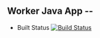 ## Worker Java App -- 

  * Built Status
  [![Build Status](http://35.197.119.123:8080/buildStatus/icon?job=instavote%2Fworker-build)](http://35.197.119.123:8080/job/instavote/job/worker-build/)
